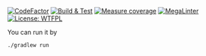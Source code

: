 [![CodeFactor](https://www.codefactor.io/repository/github/spbu-coding-2023/graphs-graphs-8/badge)](https://www.codefactor.io/repository/github/spbu-coding-2023/graphs-graphs-8)
[![Build & Test](https://github.com/spbu-coding-2023/graphs-graphs-8/actions/workflows/gradle-test.yml/badge.svg?branch=main)](https://github.com/spbu-coding-2023/graphs-graphs-8/actions/workflows/gradle-test.yml)
[![Measure coverage](https://github.com/spbu-coding-2023/graphs-graphs-8/actions/workflows/coverage.yml/badge.svg?branch=main)](https://github.com/spbu-coding-2023/graphs-graphs-8/actions/workflows/coverage.yml)
[![MegaLinter](https://github.com/spbu-coding-2023/graphs-graphs-8/actions/workflows/megalinter.yml/badge.svg?branch=main)](https://github.com/spbu-coding-2023/graphs-graphs-8/actions/workflows/megalinter.yml)
[![License: WTFPL](https://img.shields.io/badge/License-WTFPL-brightgreen.svg)](http://www.wtfpl.net/about/)

You can run it by 
```
./gradlew run
```
